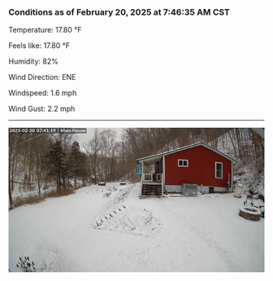 ### Conditions as of February 20, 2025 at 7:46:35 AM CST 

Temperature: 17.80 &deg;F

Feels like: 17.80 &deg;F

Humidity: 82%

Wind Direction: ENE

Windspeed: 1.6 mph

Wind Gust: 2.2 mph

---

<img src="./images/latest.jpeg"/>

